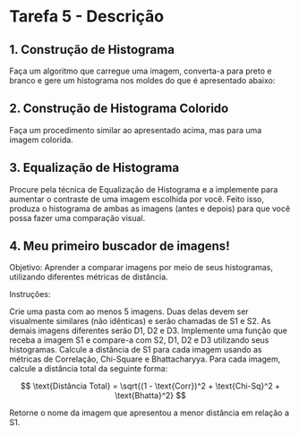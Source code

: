 # Tarefa 5 - Descrição
## 1. Construção de Histograma
Faça um algoritmo que carregue uma imagem, converta-a para preto e branco e gere um histograma nos moldes do que é apresentado abaixo:

## 2. Construção de Histograma Colorido
Faça um procedimento similar ao apresentado acima, mas para uma imagem colorida.
 
## 3. Equalização de Histograma
Procure pela técnica de Equalização de Histograma e a implemente para aumentar o contraste de uma imagem escolhida por você. Feito isso, produza o histograma de ambas as imagens (antes e depois) para que você possa fazer uma comparação visual.
  
## 4. Meu primeiro buscador de imagens!
Objetivo: Aprender a comparar imagens por meio de seus histogramas, utilizando diferentes métricas de distância.
 
Instruções:

Crie uma pasta com ao menos 5 imagens. Duas delas devem ser visualmente similares (não idênticas) e serão chamadas de S1 e S2. As demais imagens diferentes serão D1, D2 e D3.
Implemente uma função que receba a imagem S1 e compare-a com S2, D1, D2 e D3 utilizando seus histogramas.
Calcule a distância de S1 para cada imagem usando as métricas de Correlação, Chi-Square e Bhattacharyya.
Para cada imagem, calcule a distância total da seguinte forma:

$$
\text{Distância Total} = \sqrt{(1 - \text{Corr})^2 + \text{Chi-Sq}^2 + \text{Bhatta}^2}
$$


Retorne o nome da imagem que apresentou a menor distância em relação a S1.

